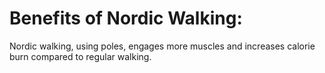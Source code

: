 # Benefits of Nordic Walking:

Nordic walking, using poles, engages more muscles and increases calorie burn compared to regular walking.
